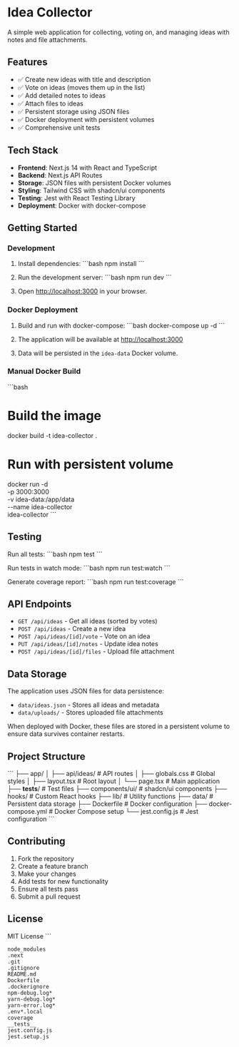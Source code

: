 # Idea Collector

A simple web application for collecting, voting on, and managing ideas with notes and file attachments.

## Features

- ✅ Create new ideas with title and description
- ✅ Vote on ideas (moves them up in the list)
- ✅ Add detailed notes to ideas
- ✅ Attach files to ideas
- ✅ Persistent storage using JSON files
- ✅ Docker deployment with persistent volumes
- ✅ Comprehensive unit tests

## Tech Stack

- **Frontend**: Next.js 14 with React and TypeScript
- **Backend**: Next.js API Routes
- **Storage**: JSON files with persistent Docker volumes
- **Styling**: Tailwind CSS with shadcn/ui components
- **Testing**: Jest with React Testing Library
- **Deployment**: Docker with docker-compose

## Getting Started

### Development

1. Install dependencies:
\`\`\`bash
npm install
\`\`\`

2. Run the development server:
\`\`\`bash
npm run dev
\`\`\`

3. Open [http://localhost:3000](http://localhost:3000) in your browser.

### Docker Deployment

1. Build and run with docker-compose:
\`\`\`bash
docker-compose up -d
\`\`\`

2. The application will be available at [http://localhost:3000](http://localhost:3000)

3. Data will be persisted in the `idea-data` Docker volume.

### Manual Docker Build

\`\`\`bash
# Build the image
docker build -t idea-collector .

# Run with persistent volume
docker run -d \
  -p 3000:3000 \
  -v idea-data:/app/data \
  --name idea-collector \
  idea-collector
\`\`\`

## Testing

Run all tests:
\`\`\`bash
npm test
\`\`\`

Run tests in watch mode:
\`\`\`bash
npm run test:watch
\`\`\`

Generate coverage report:
\`\`\`bash
npm run test:coverage
\`\`\`

## API Endpoints

- `GET /api/ideas` - Get all ideas (sorted by votes)
- `POST /api/ideas` - Create a new idea
- `POST /api/ideas/[id]/vote` - Vote on an idea
- `PUT /api/ideas/[id]/notes` - Update idea notes
- `POST /api/ideas/[id]/files` - Upload file attachment

## Data Storage

The application uses JSON files for data persistence:

- `data/ideas.json` - Stores all ideas and metadata
- `data/uploads/` - Stores uploaded file attachments

When deployed with Docker, these files are stored in a persistent volume to ensure data survives container restarts.

## Project Structure

\`\`\`
├── app/
│   ├── api/ideas/          # API routes
│   ├── globals.css         # Global styles
│   ├── layout.tsx          # Root layout
│   └── page.tsx            # Main application
├── __tests__/              # Test files
├── components/ui/          # shadcn/ui components
├── hooks/                  # Custom React hooks
├── lib/                    # Utility functions
├── data/                   # Persistent data storage
├── Dockerfile              # Docker configuration
├── docker-compose.yml      # Docker Compose setup
└── jest.config.js          # Jest configuration
\`\`\`

## Contributing

1. Fork the repository
2. Create a feature branch
3. Make your changes
4. Add tests for new functionality
5. Ensure all tests pass
6. Submit a pull request

## License

MIT License
\`\`\`

```dockerignore file=".dockerignore"
node_modules
.next
.git
.gitignore
README.md
Dockerfile
.dockerignore
npm-debug.log*
yarn-debug.log*
yarn-error.log*
.env*.local
coverage
__tests__
jest.config.js
jest.setup.js
